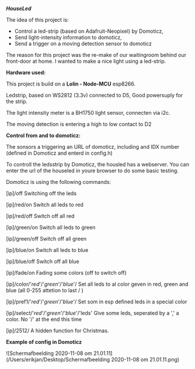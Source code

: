 ***HouseLed***

The idea of this project is:

- Control a led-strip (based on Adafruit-Neopixel) by Domoticz, 
- Send light-intensity information to domoticz,
- Send a trigger on a moving detection sensor to domoticz

The reason for this project was  the re-make of our waitingroom behind our front-door at home. I wanted to make a nice light using a led-strip.



**Hardware used:**

This project is build on a **Lolin - Node-MCU** esp8266. 

Ledstrip, based on WS2812 (3.3v) connected to D5, Good powersuply for the strip.

The light intensity meter is a BH1750 light sensor, connecten via i2c.

The moving detection is entering a high to low contact to D2



**Control from and to domoticz:**

The sonsors a triggering an URL of domoticz, including and IDX number (defined in Domoticz and enterd in config.h)

To controll the ledsstrip by Domoticz, the housled has a webserver. You can enter the url of the houseled in youre browser to do some basic testing. 

Domoticz is using the following commands:

[ip]/off   				   Switching off the leds

[ip]/red/on   			Switch all leds to red

[ip]/red/off			   Switch off all red

[ip]/green/on   		Switch all leds to green

[ip]/green/off		   Switch off all green

[ip]/blue/on   		   Switch all leds to blue

[ip]/blue/off			  Switch off all blue

[ip]/fade/on			  Fading some colors (off to switch off) 

[ip]/color/'*red*'/'*green*'/'*blue*'/  	Set all leds to al color geven in red, green and blue (all 0-255 attetion to last / )

[ip]/pref1/'*red*'/'*green*'/'*blue*'/ 	Set som in esp defined leds in a special color

[ip]/select/'*red*'/'*green*'/'*blue*'/'leds'   Give some leds, seperated by a ','  a color. No '/' at the end this time

[ip]/2512/ 				 A hidden function for Christmas.



**Example of config in Domoticz**

![Schermafbeelding 2020-11-08 om 21.01.11](/Users/erikjan/Desktop/Schermafbeelding 2020-11-08 om 21.01.11.png)